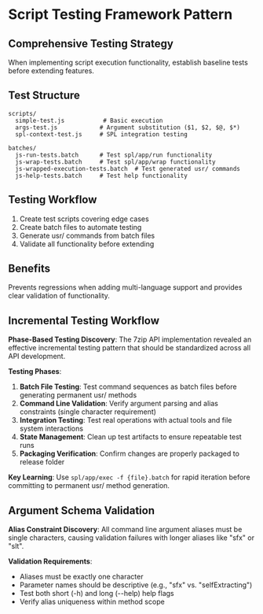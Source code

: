 # Script Testing Framework Pattern

## Comprehensive Testing Strategy

When implementing script execution functionality, establish baseline tests before extending features.

## Test Structure
```
scripts/
  simple-test.js           # Basic execution
  args-test.js            # Argument substitution ($1, $2, $@, $*)
  spl-context-test.js     # SPL integration testing

batches/
  js-run-tests.batch      # Test spl/app/run functionality
  js-wrap-tests.batch     # Test spl/app/wrap functionality  
  js-wrapped-execution-tests.batch  # Test generated usr/ commands
  js-help-tests.batch     # Test help functionality
```

## Testing Workflow
1. Create test scripts covering edge cases
2. Create batch files to automate testing
3. Generate usr/ commands from batch files
4. Validate all functionality before extending

## Benefits
Prevents regressions when adding multi-language support and provides clear validation of functionality.

## Incremental Testing Workflow

**Phase-Based Testing Discovery**: The 7zip API implementation revealed an effective incremental testing pattern that should be standardized across all API development.

**Testing Phases**:
1. **Batch File Testing**: Test command sequences as batch files before generating permanent usr/ methods
2. **Command Line Validation**: Verify argument parsing and alias constraints (single character requirement)
3. **Integration Testing**: Test real operations with actual tools and file system interactions
4. **State Management**: Clean up test artifacts to ensure repeatable test runs
5. **Packaging Verification**: Confirm changes are properly packaged to release folder

**Key Learning**: Use `spl/app/exec -f {file}.batch` for rapid iteration before committing to permanent usr/ method generation.

## Argument Schema Validation

**Alias Constraint Discovery**: All command line argument aliases must be single characters, causing validation failures with longer aliases like "sfx" or "slt".

**Validation Requirements**:
- Aliases must be exactly one character
- Parameter names should be descriptive (e.g., "sfx" vs. "selfExtracting")
- Test both short (-h) and long (--help) help flags
- Verify alias uniqueness within method scope